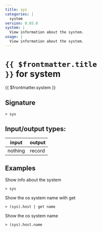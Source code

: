 ```yaml
---
title: sys
categories: |
  system
version: 0.85.0
system: |
  View information about the system.
usage: |
  View information about the system.
---
```

<!-- This file is automatically generated. Please edit the command in https://github.com/nushell/nushell instead. -->

# <code>{{ $frontmatter.title }}</code> for system

<div class='command-title'>{{ $frontmatter.system }}</div>

## Signature

```> sys ```


## Input/output types:

| input   | output |
| ------- | ------ |
| nothing | record |

## Examples

Show info about the system
```shell
> sys

```

Show the os system name with get
```shell
> (sys).host | get name

```

Show the os system name
```shell
> (sys).host.name

```
